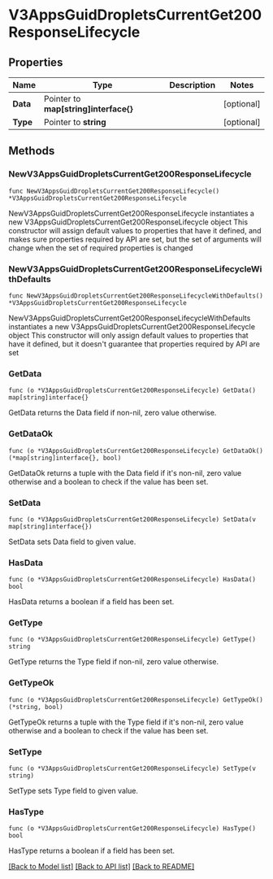 # V3AppsGuidDropletsCurrentGet200ResponseLifecycle

## Properties

Name | Type | Description | Notes
------------ | ------------- | ------------- | -------------
**Data** | Pointer to **map[string]interface{}** |  | [optional] 
**Type** | Pointer to **string** |  | [optional] 

## Methods

### NewV3AppsGuidDropletsCurrentGet200ResponseLifecycle

`func NewV3AppsGuidDropletsCurrentGet200ResponseLifecycle() *V3AppsGuidDropletsCurrentGet200ResponseLifecycle`

NewV3AppsGuidDropletsCurrentGet200ResponseLifecycle instantiates a new V3AppsGuidDropletsCurrentGet200ResponseLifecycle object
This constructor will assign default values to properties that have it defined,
and makes sure properties required by API are set, but the set of arguments
will change when the set of required properties is changed

### NewV3AppsGuidDropletsCurrentGet200ResponseLifecycleWithDefaults

`func NewV3AppsGuidDropletsCurrentGet200ResponseLifecycleWithDefaults() *V3AppsGuidDropletsCurrentGet200ResponseLifecycle`

NewV3AppsGuidDropletsCurrentGet200ResponseLifecycleWithDefaults instantiates a new V3AppsGuidDropletsCurrentGet200ResponseLifecycle object
This constructor will only assign default values to properties that have it defined,
but it doesn't guarantee that properties required by API are set

### GetData

`func (o *V3AppsGuidDropletsCurrentGet200ResponseLifecycle) GetData() map[string]interface{}`

GetData returns the Data field if non-nil, zero value otherwise.

### GetDataOk

`func (o *V3AppsGuidDropletsCurrentGet200ResponseLifecycle) GetDataOk() (*map[string]interface{}, bool)`

GetDataOk returns a tuple with the Data field if it's non-nil, zero value otherwise
and a boolean to check if the value has been set.

### SetData

`func (o *V3AppsGuidDropletsCurrentGet200ResponseLifecycle) SetData(v map[string]interface{})`

SetData sets Data field to given value.

### HasData

`func (o *V3AppsGuidDropletsCurrentGet200ResponseLifecycle) HasData() bool`

HasData returns a boolean if a field has been set.

### GetType

`func (o *V3AppsGuidDropletsCurrentGet200ResponseLifecycle) GetType() string`

GetType returns the Type field if non-nil, zero value otherwise.

### GetTypeOk

`func (o *V3AppsGuidDropletsCurrentGet200ResponseLifecycle) GetTypeOk() (*string, bool)`

GetTypeOk returns a tuple with the Type field if it's non-nil, zero value otherwise
and a boolean to check if the value has been set.

### SetType

`func (o *V3AppsGuidDropletsCurrentGet200ResponseLifecycle) SetType(v string)`

SetType sets Type field to given value.

### HasType

`func (o *V3AppsGuidDropletsCurrentGet200ResponseLifecycle) HasType() bool`

HasType returns a boolean if a field has been set.


[[Back to Model list]](../README.md#documentation-for-models) [[Back to API list]](../README.md#documentation-for-api-endpoints) [[Back to README]](../README.md)


